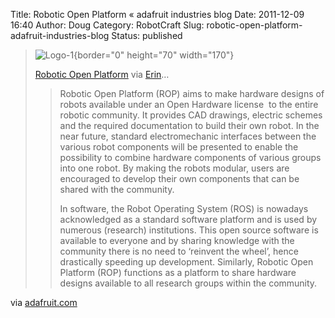 Title: Robotic Open Platform « adafruit industries blog
Date: 2011-12-09 16:40
Author: Doug
Category: RobotCraft
Slug: robotic-open-platform-adafruit-industries-blog
Status: published

> <div>
>
> ![Logo-1](http://www.adafruit.com/adablog/wp-content/uploads/2011/12/logo-1.jpg){border="0" height="70" width="170"}
>
> [Robotic Open Platform](http://www.roboticopenplatform.org/home) via [Erin](http://robotgrrl.com/blog/)…
>
> > Robotic Open Platform (ROP) aims to make hardware designs of robots available under an Open Hardware license  to the entire robotic community. It provides CAD drawings, electric schemes and the required documentation to build their own robot. In the near future, standard electromechanic interfaces between the various robot components will be presented to enable the possibility to combine hardware components of various groups into one robot. By making the robots modular, users are encouraged to develop their own components that can be shared with the community.
> >
> > In software, the Robot Operating System (ROS) is nowadays acknowledged as a standard software platform and is used by numerous (research) institutions. This open source software is available to everyone and by sharing knowledge with the community there is no need to ‘reinvent the wheel’, hence drastically speeding up development. Similarly, Robotic Open Platform (ROP) functions as a platform to share hardware designs available to all research groups within the community.
>
> </div>

via [adafruit.com](http://www.adafruit.com/blog/2011/12/09/robotic-open-platform/)

